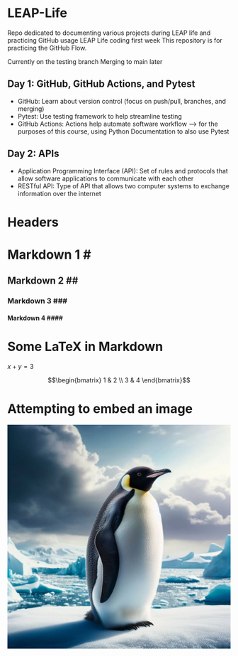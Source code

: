 # LEAP-Life
Repo dedicated to documenting various projects during LEAP life and practicing GitHub usage
LEAP Life coding first week 
This repository is for practicing the GitHub Flow.

Currently on the testing branch
Merging to main later

## Day 1: GitHub, GitHub Actions, and Pytest
- GitHub: Learn about version control (focus on push/pull, branches, and merging)
- Pytest: Use testing framework to help streamline testing
- GitHub Actions: Actions help automate software workflow --> for the purposes of this course, using Python Documentation to also use Pytest 

## Day 2: APIs
- Application Programming Interface (API): Set of rules and protocols that allow software applications to communicate with each other
- RESTful API: Type of API that allows two computer systems to exchange information over the internet

# Headers
# Markdown 1 \#
## Markdown 2 \#\#
### Markdown 3 \#\#\#
#### Markdown 4 \#\#\#\#

# Some LaTeX in Markdown 

$x + y = 3$

$$\begin{bmatrix} 
1 & 2 \\ 
3 & 4
\end{bmatrix}$$

# Attempting to embed an image
![Alt text](penguin.png?raw=true "Penguin")
